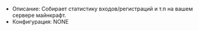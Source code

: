 + Описание: Собирает статистику входов/регистраций и т.п на вашем сервере майнкрафт.
+ Конфигурация: NONE
